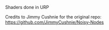 Shaders done in URP

Credits to Jimmy Cushnie for the original repo: https://github.com/JimmyCushnie/Noisy-Nodes